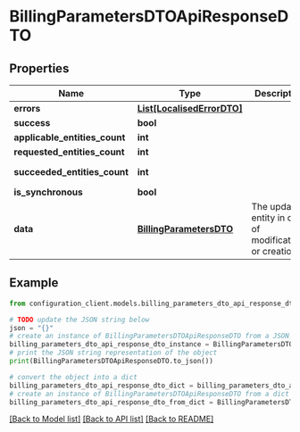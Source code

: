 # BillingParametersDTOApiResponseDTO


## Properties

Name | Type | Description | Notes
------------ | ------------- | ------------- | -------------
**errors** | [**List[LocalisedErrorDTO]**](LocalisedErrorDTO.md) |  | [optional] 
**success** | **bool** |  | [optional] 
**applicable_entities_count** | **int** |  | [optional] 
**requested_entities_count** | **int** |  | [optional] 
**succeeded_entities_count** | **int** |  | [optional] [readonly] 
**is_synchronous** | **bool** |  | [optional] 
**data** | [**BillingParametersDTO**](BillingParametersDTO.md) | The updated entity in case of modifications or creation | [optional] 

## Example

```python
from configuration_client.models.billing_parameters_dto_api_response_dto import BillingParametersDTOApiResponseDTO

# TODO update the JSON string below
json = "{}"
# create an instance of BillingParametersDTOApiResponseDTO from a JSON string
billing_parameters_dto_api_response_dto_instance = BillingParametersDTOApiResponseDTO.from_json(json)
# print the JSON string representation of the object
print(BillingParametersDTOApiResponseDTO.to_json())

# convert the object into a dict
billing_parameters_dto_api_response_dto_dict = billing_parameters_dto_api_response_dto_instance.to_dict()
# create an instance of BillingParametersDTOApiResponseDTO from a dict
billing_parameters_dto_api_response_dto_from_dict = BillingParametersDTOApiResponseDTO.from_dict(billing_parameters_dto_api_response_dto_dict)
```
[[Back to Model list]](../README.md#documentation-for-models) [[Back to API list]](../README.md#documentation-for-api-endpoints) [[Back to README]](../README.md)


